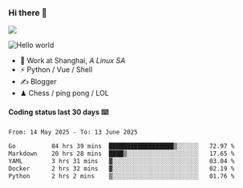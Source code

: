 ### Hi there 👋
![](https://komarev.com/ghpvc/?username=Xuhandsome)


<img src="https://github-readme-stats.vercel.app/api?username=XuHandsome&show_icons=true&theme=merko" alt="Hello world">

<br/>

- 🍻  Work at Shanghai, _A Linux SA_
- ⚡  Python / Vue / Shell
- ✍️  Blogger
- ♟  Chess / ping pong / LOL

#### Coding status last 30 days ⌨️

<!--START_SECTION:waka-->

```txt
From: 14 May 2025 - To: 13 June 2025

Go          84 hrs 39 mins  ██████████████████▒░░░░░░   72.97 %
Markdown    20 hrs 28 mins  ████▒░░░░░░░░░░░░░░░░░░░░   17.65 %
YAML        3 hrs 31 mins   ▓░░░░░░░░░░░░░░░░░░░░░░░░   03.04 %
Docker      2 hrs 32 mins   ▓░░░░░░░░░░░░░░░░░░░░░░░░   02.19 %
Python      2 hrs 2 mins    ▒░░░░░░░░░░░░░░░░░░░░░░░░   01.76 %
```

<!--END_SECTION:waka-->
